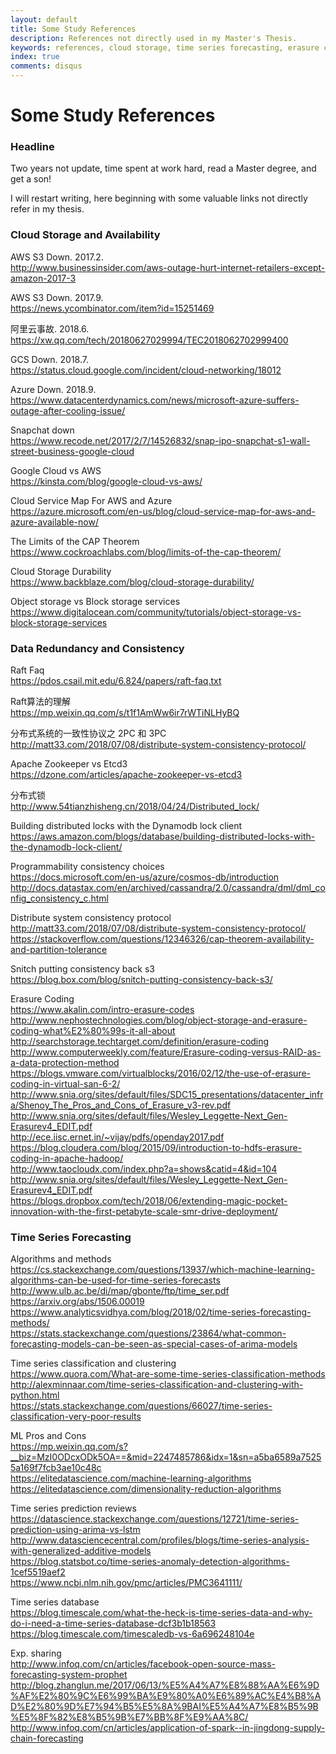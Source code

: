 ```yaml
---
layout: default
title: Some Study References
description: References not directly used in my Master's Thesis.
keywords: references, cloud storage, time series forecasting, erasure coding
index: true
comments: disqus
---
```


# Some Study References

<h3>
<a href="#headline" name="headline" class="anchor"><span class="octicon octicon-link"></span></a>
Headline
</h3>

Two years not update, time spent at work hard, read a Master degree, and get a son!

I will restart writing, here beginning with some valuable links not directly refer in my thesis.

<h3>
<a href="#cloud-storage" name="cloud-storage" class="anchor"><span class="octicon octicon-link"></span></a>
Cloud Storage and Availability
</h3>

AWS S3 Down. 2017.2. <br>
http://www.businessinsider.com/aws-outage-hurt-internet-retailers-except-amazon-2017-3 

AWS S3 Down. 2017.9. <br>
https://news.ycombinator.com/item?id=15251469

阿里云事故. 2018.6. <br>
https://xw.qq.com/tech/20180627029994/TEC2018062702999400

GCS Down. 2018.7. <br>
https://status.cloud.google.com/incident/cloud-networking/18012

Azure Down. 2018.9. <br>
https://www.datacenterdynamics.com/news/microsoft-azure-suffers-outage-after-cooling-issue/

Snapchat down <br>
https://www.recode.net/2017/2/7/14526832/snap-ipo-snapchat-s1-wall-street-business-google-cloud

Google Cloud vs AWS <br>
https://kinsta.com/blog/google-cloud-vs-aws/

Cloud Service Map For AWS and Azure <br>
https://azure.microsoft.com/en-us/blog/cloud-service-map-for-aws-and-azure-available-now/

The Limits of the CAP Theorem <br>
https://www.cockroachlabs.com/blog/limits-of-the-cap-theorem/

Cloud Storage Durability <br>
https://www.backblaze.com/blog/cloud-storage-durability/

Object storage vs Block storage services <br>
https://www.digitalocean.com/community/tutorials/object-storage-vs-block-storage-services

<h3>
<a href="#redundancy-consistency" name="redundancy-consistency" class="anchor"><span class="octicon octicon-link"></span></a>
Data Redundancy and Consistency
</h3>

Raft Faq <br>
https://pdos.csail.mit.edu/6.824/papers/raft-faq.txt

Raft算法的理解 <br>
https://mp.weixin.qq.com/s/t1f1AmWw6ir7rWTiNLHyBQ

分布式系统的一致性协议之 2PC 和 3PC <br>
http://matt33.com/2018/07/08/distribute-system-consistency-protocol/

Apache Zookeeper vs Etcd3 <br>
https://dzone.com/articles/apache-zookeeper-vs-etcd3

分布式锁 <br>
http://www.54tianzhisheng.cn/2018/04/24/Distributed_lock/

Building distributed locks with the Dynamodb lock client <br>
https://aws.amazon.com/blogs/database/building-distributed-locks-with-the-dynamodb-lock-client/

Programmability consistency choices <br>
https://docs.microsoft.com/en-us/azure/cosmos-db/introduction <br>
http://docs.datastax.com/en/archived/cassandra/2.0/cassandra/dml/dml_config_consistency_c.html

Distribute system consistency protocol <br>
http://matt33.com/2018/07/08/distribute-system-consistency-protocol/ <br>
https://stackoverflow.com/questions/12346326/cap-theorem-availability-and-partition-tolerance

Snitch putting consistency back s3<br>
https://blog.box.com/blog/snitch-putting-consistency-back-s3/

Erasure Coding <br>
https://www.akalin.com/intro-erasure-codes <br>
http://www.nephostechnologies.com/blog/object-storage-and-erasure-coding-what%E2%80%99s-it-all-about <br>
http://searchstorage.techtarget.com/definition/erasure-coding <br>
http://www.computerweekly.com/feature/Erasure-coding-versus-RAID-as-a-data-protection-method <br>
https://blogs.vmware.com/virtualblocks/2016/02/12/the-use-of-erasure-coding-in-virtual-san-6-2/ <br>
http://www.snia.org/sites/default/files/SDC15_presentations/datacenter_infra/Shenoy_The_Pros_and_Cons_of_Erasure_v3-rev.pdf <br>
http://www.snia.org/sites/default/files/Wesley_Leggette-Next_Gen-Erasurev4_EDIT.pdf <br>
http://ece.iisc.ernet.in/~vijay/pdfs/openday2017.pdf <br>
https://blog.cloudera.com/blog/2015/09/introduction-to-hdfs-erasure-coding-in-apache-hadoop/ <br>
http://www.taocloudx.com/index.php?a=shows&catid=4&id=104 <br>
http://www.snia.org/sites/default/files/Wesley_Leggette-Next_Gen-Erasurev4_EDIT.pdf <br>
https://blogs.dropbox.com/tech/2018/06/extending-magic-pocket-innovation-with-the-first-petabyte-scale-smr-drive-deployment/

<h3>
<a href="#forecasting" name="forecasting" class="anchor"><span class="octicon octicon-link"></span></a>
Time Series Forecasting
</h3>

Algorithms and methods <br>
https://cs.stackexchange.com/questions/13937/which-machine-learning-algorithms-can-be-used-for-time-series-forecasts <br>
http://www.ulb.ac.be/di/map/gbonte/ftp/time_ser.pdf <br>
https://arxiv.org/abs/1506.00019 <br>
https://www.analyticsvidhya.com/blog/2018/02/time-series-forecasting-methods/ <br>
https://stats.stackexchange.com/questions/23864/what-common-forecasting-models-can-be-seen-as-special-cases-of-arima-models

Time series classification and clustering <br>
https://www.quora.com/What-are-some-time-series-classification-methods <br>
http://alexminnaar.com/time-series-classification-and-clustering-with-python.html <br>
https://stats.stackexchange.com/questions/66027/time-series-classification-very-poor-results

ML Pros and Cons <br>
https://mp.weixin.qq.com/s?__biz=MzI0ODcxODk5OA==&mid=2247485786&idx=1&sn=a5ba6589a75255a169f7fcb3ae10c48c  <br>
https://elitedatascience.com/machine-learning-algorithms  <br>
https://elitedatascience.com/dimensionality-reduction-algorithms  <br>

Time series prediction reviews <br>
https://datascience.stackexchange.com/questions/12721/time-series-prediction-using-arima-vs-lstm <br>
http://www.datasciencecentral.com/profiles/blogs/time-series-analysis-with-generalized-additive-models <br>
https://blog.statsbot.co/time-series-anomaly-detection-algorithms-1cef5519aef2 <br>
https://www.ncbi.nlm.nih.gov/pmc/articles/PMC3641111/

Time series database <br>
https://blog.timescale.com/what-the-heck-is-time-series-data-and-why-do-i-need-a-time-series-database-dcf3b1b18563 <br>
https://blog.timescale.com/timescaledb-vs-6a696248104e

Exp. sharing <br>
http://www.infoq.com/cn/articles/facebook-open-source-mass-forecasting-system-prophet <br>
http://blog.zhanglun.me/2017/06/13/%E5%A4%A7%E8%88%AA%E6%9D%AF%E2%80%9C%E6%99%BA%E9%80%A0%E6%89%AC%E4%B8%AD%E2%80%9D%E7%94%B5%E5%8A%9BAI%E5%A4%A7%E8%B5%9B%E5%8F%82%E8%B5%9B%E7%BB%8F%E9%AA%8C/ <br>
http://www.infoq.com/cn/articles/application-of-spark--in-jingdong-supply-chain-forecasting

